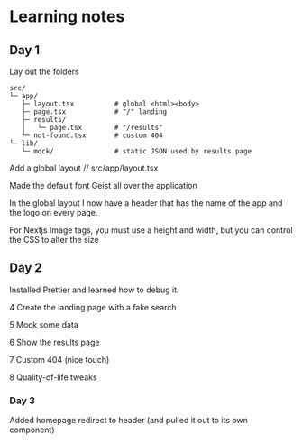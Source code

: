 # Learning notes

## Day 1

Lay out the folders

```text
src/
└─ app/
   ├─ layout.tsx          # global <html><body>
   ├─ page.tsx            # "/" landing
   ├─ results/
   │   └─ page.tsx        # "/results"
   └─ not-found.tsx       # custom 404
└─ lib/
   └─ mock/               # static JSON used by results page
```

Add a global layout // src/app/layout.tsx

Made the default font Geist all over the application

In the global layout I now have a header that has the name of the app and the logo on every page.

For Nextjs Image tags, you must use a height and width, but you can control the CSS to alter the size

## Day 2

Installed Prettier and learned how to debug it.

4 Create the landing page with a fake search

5 Mock some data

6 Show the results page

7 Custom 404 (nice touch)

8 Quality-of-life tweaks

### Day 3

Added homepage redirect to header (and pulled it out to its own component)
